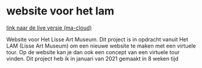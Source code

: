 # website voor het lam

[link naar de live versie (ma-cloud)](https://31649.hosts1.ma-cloud.nl/lam/)


Website voor Het Lisse Art Museum. Dit project is in opdracht vanuit Het LAM (Lisse Art Museum) om een nieuwe website te maken met een virtuele tour. Op de website kan je dan ook een concept van een virtuele tour vinden. Dit project heb ik in januari van 2021 gemaakt in 8 weken tijd
